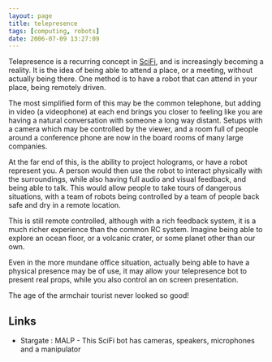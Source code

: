 ```yaml
---
layout: page
title: telepresence
tags: [computing, robots]
date: 2006-07-09 13:27:09
---
```

Telepresence is a recurring concept in [SciFi](/wiki/scifi.html "scifi"), and is increasingly becoming a reality. It is the idea of being able to attend a place, or a meeting, without actually being there. One method is to have a robot that can attend in your place, being remotely driven.

The most simplified form of this may be the common telephone, but adding in video (a videophone) at each end brings you closer to feeling like you are having a natural conversation with someone a long way distant. Setups with a camera which may be controlled by the viewer, and a room full of people around a conference phone are now in the board rooms of many large companies.

At the far end of this, is the ability to project holograms, or have a robot represent you. A person would then use the robot to interact physically with the surroundings, while also having full audio and visual feedback, and being able to talk. This would allow people to take tours of dangerous situations, with a team of robots being controlled by a team of people back safe and dry in a remote location.

This is still remote controlled, although with a rich feedback system, it is a much richer experience than the common RC system. Imagine being able to explore an ocean floor, or a volcanic crater, or some planet other than our own.

Even in the more mundane office situation, actually being able to have a physical presence may be of use, it may allow your telepresence bot to present real props, while you also control an on screen presentation.

The age of the armchair tourist never looked so good!

## Links

- Stargate : MALP - This SciFi bot has cameras, speakers, microphones and a manipulator
